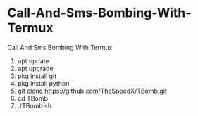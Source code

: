 # Call-And-Sms-Bombing-With-Termux
Call And Sms Bombing With Termux

1. apt update
2. apt upgrade
3. pkg install git
4. pkg install python
5. git clone https://github.com/TheSpeedX/TBomb.git
6. cd TBomb
7. ./TBomb.sh
